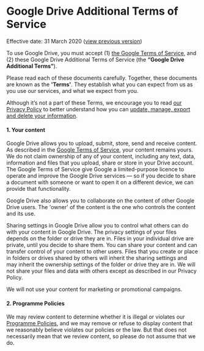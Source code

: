 Google Drive Additional Terms of Service
========================================

Effective date: 31 March 2020 ([view previous version](https://www.google.com/drive/terms-of-service/archived/))

To use Google Drive, you must accept (1) [the Google Terms of Service](https://policies.google.com/terms), and (2) these Google Drive Additional Terms of Service (the **“Google Drive Additional Terms”**).

Please read each of these documents carefully. Together, these documents are known as the **'Terms'**. They establish what you can expect from us as you use our services, and what we expect from you.

Although it’s not a part of these Terms, we encourage you to read [our Privacy Policy](https://policies.google.com/privacy) to better understand how you can [update, manage, export and delete your information](https://myaccount.google.com/).

#### 1\. Your content

Google Drive allows you to upload, submit, store, send and receive content. As described in the [Google Terms of Service](https://policies.google.com/terms), your content remains yours. We do not claim ownership of any of your content, including any text, data, information and files that you upload, share or store in your Drive account. The Google Terms of Service give Google a limited-purpose licence to operate and improve the Google Drive services — so if you decide to share a document with someone or want to open it on a different device, we can provide that functionality.

Google Drive also allows you to collaborate on the content of other Google Drive users. The 'owner' of the content is the one who controls the content and its use.

Sharing settings in Google Drive allow you to control what others can do with your content in Google Drive. The privacy settings of your files depends on the folder or drive they are in. Files in your individual drive are private, until you decide to share them. You can share your content and can transfer control of your content to other users. Files that you create or place in folders or drives shared by others will inherit the sharing settings and may inherit the ownership settings of the folder or drive they are in. We will not share your files and data with others except as described in our Privacy Policy.

We will not use your content for marketing or promotional campaigns.

#### 2\. Programme Policies

We may review content to determine whether it is illegal or violates our [Programme Policies](https://support.google.com/docs/answer/148505), and we may remove or refuse to display content that we reasonably believe violates our policies or the law. But that does not necessarily mean that we review content, so please do not assume that we do.